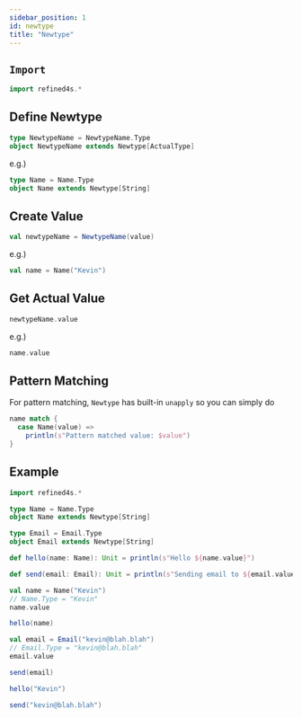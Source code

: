 ```yaml
---
sidebar_position: 1
id: newtype
title: "Newtype"
---
```


## `Import`
```scala mdoc
import refined4s.*
```

## Define Newtype

```scala
type NewtypeName = NewtypeName.Type
object NewtypeName extends Newtype[ActualType]
```

e.g.)
```scala mdoc
type Name = Name.Type
object Name extends Newtype[String]
```

## Create Value

```scala
val newtypeName = NewtypeName(value)
```

e.g.)
```scala mdoc
val name = Name("Kevin")
```


## Get Actual Value

```scala
newtypeName.value
```

e.g.)
```scala mdoc
name.value
```

## Pattern Matching

For pattern matching, `Newtype` has built-in `unapply` so you can simply do

```scala mdoc
name match {
  case Name(value) =>
    println(s"Pattern matched value: $value")
}
```


## Example
```scala mdoc:reset-object
import refined4s.*

type Name = Name.Type
object Name extends Newtype[String]

type Email = Email.Type
object Email extends Newtype[String]

def hello(name: Name): Unit = println(s"Hello ${name.value}")

def send(email: Email): Unit = println(s"Sending email to ${email.value}")

val name = Name("Kevin")
// Name.Type = "Kevin"
name.value

hello(name)

val email = Email("kevin@blah.blah")
// Email.Type = "kevin@blah.blah"
email.value

send(email)
```
```scala mdoc:fail
hello("Kevin")
```
```scala mdoc:fail
send("kevin@blah.blah")
```
